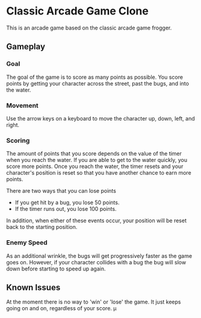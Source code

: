 # Classic Arcade Game Clone

This is an arcade game based on the classic arcade game frogger.

## Gameplay

### Goal

The goal of the game is to score as many points as possible. You score points
by getting your character across the street, past the bugs, and into the water.

### Movement

Use the arrow keys on a keyboard to move the character up, down, left, and right.

### Scoring

The amount of points that you score depends on the value of the timer when you
reach the water. If you are able to get to the water quickly, you score more
points. Once you reach the water, the timer resets and your character's position
is reset so that you have another chance to earn more points.

There are two ways that you can lose points

- If you get hit by a bug, you lose 50 points.
- If the timer runs out, you lose 100 points.

In addition, when either of these events occur, your position will be reset
back to the starting position.

### Enemy Speed

As an additional wrinkle, the bugs will get progressively faster as the game
goes on. However, if your character collides with a bug the bug will slow down
before starting to speed up again.

## Known Issues

At the moment there is no way to 'win' or 'lose' the game. It just keeps going
on and on, regardless of your score. µ
